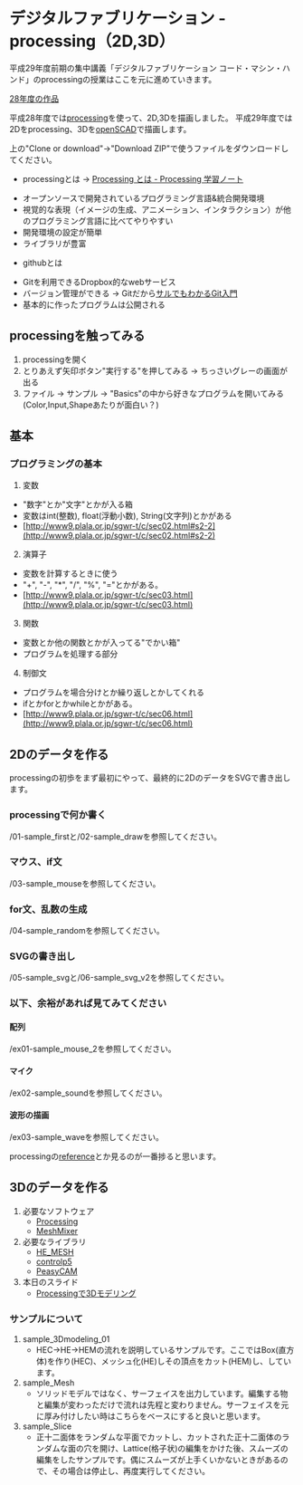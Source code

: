 # デジタルファブリケーション - processing（2D,3D）
平成29年度前期の集中講義「デジタルファブリケーション コード・マシン・ハンド」のprocessingの授業はここを元に進めていきます。

[28年度の作品](https://goo.gl/photos/uz35vBEnawPBh1JL8)

平成28年度では[processing](https://processing.org/)を使って、2D,3Dを描画しました。
平成29年度では2Dをprocessing、3Dを[openSCAD](https://github.com/FabResearch-KyushuUniv/digifab17_openscad)で描画します。

上の"Clone or download"→"Download ZIP"で使うファイルをダウンロードしてください。

+ processingとは → [Processing とは - Processing 学習ノート](http://www.d-improvement.jp/learning/processing/class/about-processing.html)
 * オープンソースで開発されているプログラミング言語&統合開発環境
 * 視覚的な表現（イメージの生成、アニメーション、インタラクション）が他のプログラミング言語に比べてやりやすい
 * 開発環境の設定が簡単
 * ライブラリが豊富
+ githubとは
 * Gitを利用できるDropbox的なwebサービス
 * バージョン管理ができる → Gitだから[サルでもわかるGit入門](http://www.backlog.jp/git-guide/intro/intro1_1.html)
 * 基本的に作ったプログラムは公開される

## processingを触ってみる
1. processingを開く
1. とりあえず矢印ボタン"実行する"を押してみる → ちっさいグレーの画面が出る
1. ファイル → サンプル → "Basics"の中から好きなプログラムを開いてみる(Color,Input,Shapeあたりが面白い？)

## 基本
### プログラミングの基本
1. 変数
  + "数字"とか"文字"とかが入る箱
  + 変数はint(整数), float(浮動小数), String(文字列)とかがある
  + [http://www9.plala.or.jp/sgwr-t/c/sec02.html#s2-2](http://www9.plala.or.jp/sgwr-t/c/sec02.html#s2-2)
2. 演算子
  + 変数を計算するときに使う
  + "+", "-", "\*", "/", "%", "="とかがある。
  + [http://www9.plala.or.jp/sgwr-t/c/sec03.html](http://www9.plala.or.jp/sgwr-t/c/sec03.html)
3. 関数
  + 変数とか他の関数とかが入ってる"でかい箱"
  + プログラムを処理する部分
4. 制御文
  + プログラムを場合分けとか繰り返しとかしてくれる
  + ifとかforとかwhileとかがある。
  + [http://www9.plala.or.jp/sgwr-t/c/sec06.html](http://www9.plala.or.jp/sgwr-t/c/sec06.html)

## 2Dのデータを作る
processingの初歩をまず最初にやって、最終的に2DのデータをSVGで書き出します。
### processingで何か書く
/01-sample_firstと/02-sample_drawを参照してください。
### マウス、if文
/03-sample_mouseを参照してください。
### for文、乱数の生成
/04-sample_randomを参照してください。
### SVGの書き出し
/05-sample_svgと/06-sample_svg_v2を参照してください。

### 以下、余裕があれば見てみてください
#### 配列
/ex01-sample_mouse_2を参照してください。
#### マイク
/ex02-sample_soundを参照してください。
#### 波形の描画
/ex03-sample_waveを参照してください。

processingの[reference](https://processing.org/reference/)とか見るのが一番捗ると思います。

## 3Dのデータを作る
1. 必要なソフトウェア
    + [Processing](https://processing.org/)
    + [MeshMixer](http://www.meshmixer.com/)
1. 必要なライブラリ
    + [HE_MESH](http://wblut.com/hemesh/hemesh-latest.zip)
    + [controlp5](https://github.com/sojamo/controlp5/releases/download/v2.2.5/controlP5-2.2.5.zip)
    + [PeasyCAM](http://mrfeinberg.com/peasycam/peasycam_202.zip)
1. 本日のスライド
    + [Processingで3Dモデリング](https://docs.google.com/presentation/d/1LprM52UdkLDuXwQy9uJExOAAFGkIJyMmZ6EiOyBZwLs/edit?usp=sharing)

### サンプルについて
1. sample_3Dmodeling_01
    + HEC->HE->HEMの流れを説明しているサンプルです。ここではBox(直方体)を作り(HEC)、メッシュ化(HE)しその頂点をカット(HEM)し、しています。
2. sample_Mesh
    + ソリッドモデルではなく、サーフェイスを出力しています。編集する物と編集が変わっただけで流れは先程と変わりません。サーフェイスを元に厚み付けしたい時はこちらをベースにすると良いと思います。
3. sample_Slice
    + 正十二面体をランダムな平面でカットし、カットされた正十二面体のランダムな面の穴を開け、Lattice(格子状)の編集をかけた後、スムーズの編集をしたサンプルです。偶にスムーズが上手くいかないときがあるので、その場合は停止し、再度実行してください。
